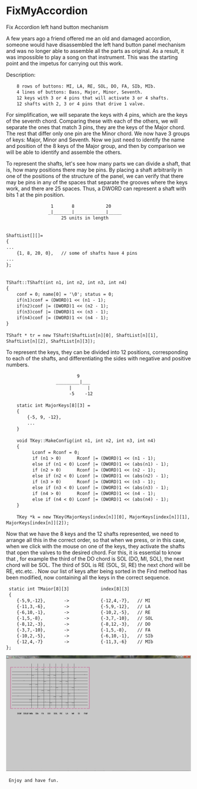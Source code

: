 # FixMyAccordion
Fix Accordion left hand button mechanism

 
A few years ago a friend offered me an old and damaged accordion, someone
would have disassembled the left hand button panel mechanism
and  was no longer able to assemble all the parts as original.
As a result, it was impossible to play a song on that instrument.
This was the starting point and the impetus for carrying out this work.


Description:

        8 rows of buttons: MI, LA, RE, SOL, DO, FA, SIb, MIb.
        4 lines of buttons: Bass, Major, Minor, Seventh.
        12 keys with 3 or 4 pins that will activate 3 or 4 shafts.
        12 shafts with 2, 3 or 4 pins that drive 1 valve.
        
 For simplification, we will separate the keys with 4 pins, which are the keys of the seventh chord.
Comparing these with each of the others, we will separate the ones that match 3 pins, they are the keys 
of the Major chord. The rest that differ only one pin are the Minor chord.
We now have 3 groups of keys: Major, Minor and Seventh.
Now we just need to identify the name and position of the 8 keys of the Major group, and then by comparison
we will be able to identify and assemble the others.

To represent the shafts, let's see how many parts we can divide a shaft, that is, how many positions there 
may be pins.
By placing a shaft arbitrarily in one of the positions of the structure of the panel, we can verify that 
there may be pins in any of the spaces that separate the grooves where the keys work, and there are 25 
spaces. Thus, a DWORD can represent a shaft with bits 1 at the pin position.
    
                     1       8            20
                    _|_______|____________|_____
                         25 units in length
    
    
    ShaftList[][]=
    {
    ...
        {1, 8, 20, 0},   // some of shafts have 4 pins
    ...    
    };


    TShaft::TShaft(int n1, int n2, int n3, int n4)
    {
        conf = 0; name[0] = '\0'; status = 0;
        if(n1)conf = (DWORD)1 << (n1 - 1);
        if(n2)conf |= (DWORD)1 << (n2 - 1);
        if(n3)conf |= (DWORD)1 << (n3 - 1);
        if(n4)conf |= (DWORD)1 << (n4 - 1);
    }

    TShaft * tr = new TShaft(ShaftList[n][0], ShaftList[n][1], ShaftList[n][2], ShaftList[n][3]); 

To represent the keys, they can be divided into 12 positions, corresponding to each of the shafts, 
and differentiating the sides with negative and positive numbers.


                               9
                       _________|___
                            |      |
                            -5    -12
                            
        static int MajorKeys[8][3] =
        {
            {-5, 9, -12},
            ...
        }

        void TKey::MakeConfig(int n1, int n2, int n3, int n4)
        {
              Lconf = Rconf = 0;
              if (n1 > 0)      Rconf |= (DWORD)1 << (n1 - 1);
              else if (n1 < 0) Lconf |= (DWORD)1 << (abs(n1) - 1);
              if (n2 > 0)      Rconf |= (DWORD)1 << (n2 - 1);
              else if (n2 < 0) Lconf |= (DWORD)1 << (abs(n2) - 1);
              if (n3 > 0)      Rconf |= (DWORD)1 << (n3 - 1);
              else if (n3 < 0) Lconf |= (DWORD)1 << (abs(n3) - 1);
              if (n4 > 0)      Rconf |= (DWORD)1 << (n4 - 1);
              else if (n4 < 0) Lconf |= (DWORD)1 << (abs(n4) - 1);
        }

        TKey *k = new TKey(MajorKeys[index[n]][0], MajorKeys[index[n]][1], MajorKeys[index[n]][2]);
 


Now that we have the 8 keys and the 12 shafts represented, we need to arrange all this in the correct order, 
so that when we press, or in this case, when we click with the mouse on one of the keys, they activate the 
shafts that open the valves to the desired chord.
For this, it is essential to know that <The third note of a chord is the first of the next chord>, for example 
the third of the DO chord is SOL (DO, MI, SOL), the next chord will be SOL. The third of SOL is RE (SOL, SI, RE)
the next chord will be RE, etc.etc. .
Now our list of keys after being sorted in the Find method has been modified, now containing all the keys in 
the correct sequence.
    
    
           
     static int TMaior[8][3]            index[8][3]
     {
        {-5,9,-12},       ->            {-12,4,-7},   // MI
        {-11,3,-6},       ->            {-5,9,-12},   // LA
        {-6,10,-1},       ->            {-10,2,-5},   // RE
        {-1,5,-8},        ->            {-3,7,-10},   // SOL
        {-8,12,-3},       ->            {-8,12,-3},   // DO
        {-3,7,-10},       ->            {-1,5,-8},    // FA
        {-10,2,-5},       ->            {-6,10,-1},   // SIb
        {-12,4,-7}        ->            {-11,3,-6}    // MIb
    };


![Screenshot](LeftHandMechanism.png)
 
     Enjoy and have fun.
